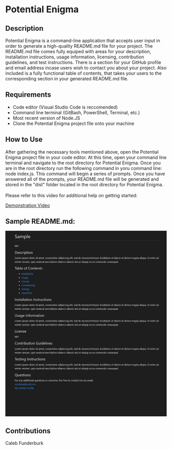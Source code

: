 # Potential Enigma

## Description

Potential Enigma is a command-line application that accepts user input in order to generate a high-quality README.md file for your project. The README.md file comes fully equiped with areas for your description, installation instructions, usage information, licensing, contribution guidelines, and test instructions. There is a section for your GitHub profile and email address incase users wish to contact you about your project. Also included is a fully functional table of contents, that takes your users to the corresponding section in your generated README.md file.

## Requirements

- Code editor (Visual Studio Code is reccomended)
- Command line terminal (GitBash, PowerShell, Terminal, etc.)
- Most recent version of Node.JS
- Clone the Potential Enigma project file onto your machine

## How to Use

After gathering the necessary tools mentioned above, open the Potential Enigma project file in your code editor. At this time, open your command line terminal and navigate to the root directory for Potential Enigma. Once you are in the root directory run the following command in yoru command line: node index.js. This command will begin a series of prompts. Once you have answered all of the prompts, your README.md file will be generated and stored in the "dist" folder located in the root directory for Potential Enigma.
<br/>
<br/>
Please refer to this video for additional help on getting started:

[Demonstration Video](https://www.youtube.com/watch?v=lLnsE5pB2cg)

## Sample README.md:

![Screenshot of Sample README.md](./images/sample.png)

## Contributions

Caleb Funderburk